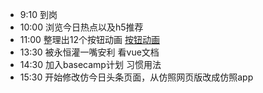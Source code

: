 - 9:10 到岗
- 10:00 浏览今日热点以及h5推荐
- 11:00 整理出12个按钮动画 [按钮动画](https://lucreziacici.github.io/Project/button/index.html)
- 13:30 被永恒灌一嘴安利 看vue文档
- 14:30 加入basecamp计划 习惯用法
- 15:30 开始修改仿今日头条页面，从仿照网页版改成仿照app

  


